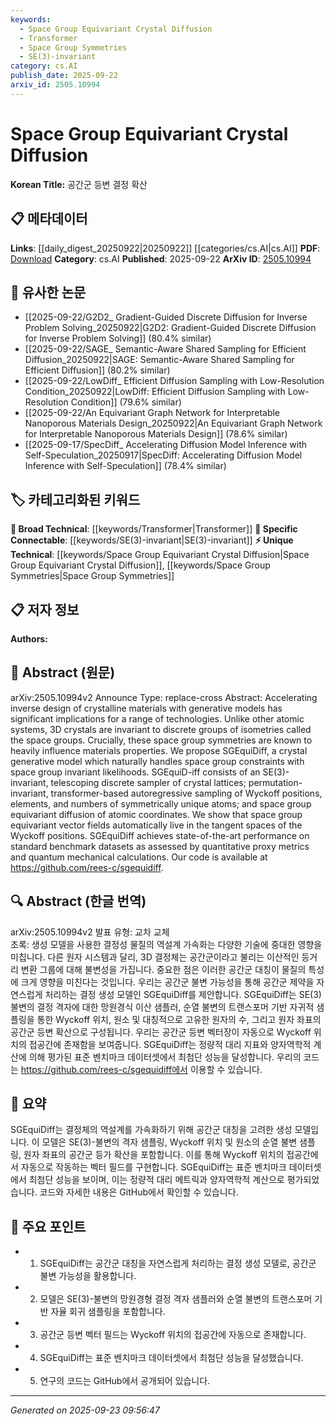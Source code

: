 ```yaml
---
keywords:
  - Space Group Equivariant Crystal Diffusion
  - Transformer
  - Space Group Symmetries
  - SE(3)-invariant
category: cs.AI
publish_date: 2025-09-22
arxiv_id: 2505.10994
---
```


<!-- KEYWORD_LINKING_METADATA:
{
  "processed_timestamp": "2025-09-23T09:56:47.884632",
  "vocabulary_version": "1.0",
  "selected_keywords": [
    "Space Group Equivariant Crystal Diffusion",
    "Transformer",
    "Space Group Symmetries",
    "SE(3)-invariant"
  ],
  "rejected_keywords": [],
  "similarity_scores": {
    "Space Group Equivariant Crystal Diffusion": 0.8,
    "Transformer": 0.85,
    "Space Group Symmetries": 0.78,
    "SE(3)-invariant": 0.75
  },
  "extraction_method": "AI_prompt_based",
  "budget_applied": true,
  "candidates_json": {
    "candidates": [
      {
        "surface": "Space Group Equivariant Crystal Diffusion",
        "canonical": "Space Group Equivariant Crystal Diffusion",
        "aliases": [
          "SGEquiDiff"
        ],
        "category": "unique_technical",
        "rationale": "This is a novel approach specific to the paper, linking space group symmetries with crystal generation.",
        "novelty_score": 0.85,
        "connectivity_score": 0.65,
        "specificity_score": 0.9,
        "link_intent_score": 0.8
      },
      {
        "surface": "Transformer-based Autoregressive Sampling",
        "canonical": "Transformer",
        "aliases": [
          "Autoregressive Sampling"
        ],
        "category": "broad_technical",
        "rationale": "Connects the use of Transformer models in autoregressive sampling, a key component in the methodology.",
        "novelty_score": 0.55,
        "connectivity_score": 0.88,
        "specificity_score": 0.7,
        "link_intent_score": 0.85
      },
      {
        "surface": "Space Group Symmetries",
        "canonical": "Space Group Symmetries",
        "aliases": [
          "Symmetry Groups"
        ],
        "category": "unique_technical",
        "rationale": "Central to the paper's focus on crystal properties and their generative modeling.",
        "novelty_score": 0.75,
        "connectivity_score": 0.7,
        "specificity_score": 0.85,
        "link_intent_score": 0.78
      },
      {
        "surface": "SE(3)-invariant",
        "canonical": "SE(3)-invariant",
        "aliases": [
          "Special Euclidean Group Invariance"
        ],
        "category": "specific_connectable",
        "rationale": "Essential for understanding the geometric invariance in crystal modeling.",
        "novelty_score": 0.68,
        "connectivity_score": 0.72,
        "specificity_score": 0.8,
        "link_intent_score": 0.75
      }
    ],
    "ban_list_suggestions": [
      "method",
      "performance",
      "benchmark datasets"
    ]
  },
  "decisions": [
    {
      "candidate_surface": "Space Group Equivariant Crystal Diffusion",
      "resolved_canonical": "Space Group Equivariant Crystal Diffusion",
      "decision": "linked",
      "scores": {
        "novelty": 0.85,
        "connectivity": 0.65,
        "specificity": 0.9,
        "link_intent": 0.8
      }
    },
    {
      "candidate_surface": "Transformer-based Autoregressive Sampling",
      "resolved_canonical": "Transformer",
      "decision": "linked",
      "scores": {
        "novelty": 0.55,
        "connectivity": 0.88,
        "specificity": 0.7,
        "link_intent": 0.85
      }
    },
    {
      "candidate_surface": "Space Group Symmetries",
      "resolved_canonical": "Space Group Symmetries",
      "decision": "linked",
      "scores": {
        "novelty": 0.75,
        "connectivity": 0.7,
        "specificity": 0.85,
        "link_intent": 0.78
      }
    },
    {
      "candidate_surface": "SE(3)-invariant",
      "resolved_canonical": "SE(3)-invariant",
      "decision": "linked",
      "scores": {
        "novelty": 0.68,
        "connectivity": 0.72,
        "specificity": 0.8,
        "link_intent": 0.75
      }
    }
  ]
}
-->

# Space Group Equivariant Crystal Diffusion

**Korean Title:** 공간군 등변 결정 확산

## 📋 메타데이터

**Links**: [[daily_digest_20250922|20250922]] [[categories/cs.AI|cs.AI]]
**PDF**: [Download](https://arxiv.org/pdf/2505.10994.pdf)
**Category**: cs.AI
**Published**: 2025-09-22
**ArXiv ID**: [2505.10994](https://arxiv.org/abs/2505.10994)

## 🔗 유사한 논문
- [[2025-09-22/G2D2_ Gradient-Guided Discrete Diffusion for Inverse Problem Solving_20250922|G2D2: Gradient-Guided Discrete Diffusion for Inverse Problem Solving]] (80.4% similar)
- [[2025-09-22/SAGE_ Semantic-Aware Shared Sampling for Efficient Diffusion_20250922|SAGE: Semantic-Aware Shared Sampling for Efficient Diffusion]] (80.2% similar)
- [[2025-09-22/LowDiff_ Efficient Diffusion Sampling with Low-Resolution Condition_20250922|LowDiff: Efficient Diffusion Sampling with Low-Resolution Condition]] (79.6% similar)
- [[2025-09-22/An Equivariant Graph Network for Interpretable Nanoporous Materials Design_20250922|An Equivariant Graph Network for Interpretable Nanoporous Materials Design]] (78.6% similar)
- [[2025-09-17/SpecDiff_ Accelerating Diffusion Model Inference with Self-Speculation_20250917|SpecDiff: Accelerating Diffusion Model Inference with Self-Speculation]] (78.4% similar)

## 🏷️ 카테고리화된 키워드
**🧠 Broad Technical**: [[keywords/Transformer|Transformer]]
**🔗 Specific Connectable**: [[keywords/SE(3)-invariant|SE(3)-invariant]]
**⚡ Unique Technical**: [[keywords/Space Group Equivariant Crystal Diffusion|Space Group Equivariant Crystal Diffusion]], [[keywords/Space Group Symmetries|Space Group Symmetries]]

## 📋 저자 정보

**Authors:** 

## 📄 Abstract (원문)

arXiv:2505.10994v2 Announce Type: replace-cross 
Abstract: Accelerating inverse design of crystalline materials with generative models has significant implications for a range of technologies. Unlike other atomic systems, 3D crystals are invariant to discrete groups of isometries called the space groups. Crucially, these space group symmetries are known to heavily influence materials properties. We propose SGEquiDiff, a crystal generative model which naturally handles space group constraints with space group invariant likelihoods. SGEquiD-iff consists of an SE(3)-invariant, telescoping discrete sampler of crystal lattices; permutation-invariant, transformer-based autoregressive sampling of Wyckoff positions, elements, and numbers of symmetrically unique atoms; and space group equivariant diffusion of atomic coordinates. We show that space group equivariant vector fields automatically live in the tangent spaces of the Wyckoff positions. SGEquiDiff achieves state-of-the-art performance on standard benchmark datasets as assessed by quantitative proxy metrics and quantum mechanical calculations. Our code is available at https://github.com/rees-c/sgequidiff.

## 🔍 Abstract (한글 번역)

arXiv:2505.10994v2 발표 유형: 교차 교체  
초록: 생성 모델을 사용한 결정성 물질의 역설계 가속화는 다양한 기술에 중대한 영향을 미칩니다. 다른 원자 시스템과 달리, 3D 결정체는 공간군이라고 불리는 이산적인 등거리 변환 그룹에 대해 불변성을 가집니다. 중요한 점은 이러한 공간군 대칭이 물질의 특성에 크게 영향을 미친다는 것입니다. 우리는 공간군 불변 가능성을 통해 공간군 제약을 자연스럽게 처리하는 결정 생성 모델인 SGEquiDiff를 제안합니다. SGEquiDiff는 SE(3) 불변의 결정 격자에 대한 망원경식 이산 샘플러, 순열 불변의 트랜스포머 기반 자귀적 샘플링을 통한 Wyckoff 위치, 원소 및 대칭적으로 고유한 원자의 수, 그리고 원자 좌표의 공간군 등변 확산으로 구성됩니다. 우리는 공간군 등변 벡터장이 자동으로 Wyckoff 위치의 접공간에 존재함을 보여줍니다. SGEquiDiff는 정량적 대리 지표와 양자역학적 계산에 의해 평가된 표준 벤치마크 데이터셋에서 최첨단 성능을 달성합니다. 우리의 코드는 https://github.com/rees-c/sgequidiff에서 이용할 수 있습니다.

## 📝 요약

SGEquiDiff는 결정체의 역설계를 가속화하기 위해 공간군 대칭을 고려한 생성 모델입니다. 이 모델은 SE(3)-불변의 격자 샘플링, Wyckoff 위치 및 원소의 순열 불변 샘플링, 원자 좌표의 공간군 등가 확산을 포함합니다. 이를 통해 Wyckoff 위치의 접공간에서 자동으로 작동하는 벡터 필드를 구현합니다. SGEquiDiff는 표준 벤치마크 데이터셋에서 최첨단 성능을 보이며, 이는 정량적 대리 메트릭과 양자역학적 계산으로 평가되었습니다. 코드와 자세한 내용은 GitHub에서 확인할 수 있습니다.

## 🎯 주요 포인트

- 1. SGEquiDiff는 공간군 대칭을 자연스럽게 처리하는 결정 생성 모델로, 공간군 불변 가능성을 활용합니다.
- 2. 모델은 SE(3)-불변의 망원경형 결정 격자 샘플러와 순열 불변의 트랜스포머 기반 자율 회귀 샘플링을 포함합니다.
- 3. 공간군 등변 벡터 필드는 Wyckoff 위치의 접공간에 자동으로 존재합니다.
- 4. SGEquiDiff는 표준 벤치마크 데이터셋에서 최첨단 성능을 달성했습니다.
- 5. 연구의 코드는 GitHub에서 공개되어 있습니다.


---

*Generated on 2025-09-23 09:56:47*